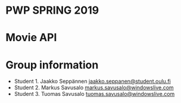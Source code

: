 # PWP SPRING 2019
# Movie API
# Group information
* Student 1. Jaakko Seppännen jaakko.seppanen@student.oulu.fi
* Student 2. Markus Savusalo markus.savusalo@windowslive.com
* Student 3. Tuomas Savusalo tuomas.savusalo@windowslive.com


